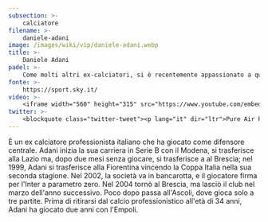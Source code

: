 ```yaml
---
subsection: >-
    calciatore
filename: >-
    daniele-adani
image: /images/wiki/vip/daniele-adani.webp
title: >-
    Daniele Adani
padel: >-
    Come molti altri ex-calciatori, si è recentemente appassionato a questo sport. Gioca infatti insieme ad altrii ex calciatori a Milano, dove vive. Ha recentemente parteciapto al Pure Air Padel Challenge Trophy, sponsorizzato da SkySport e Dyson, per promuovre il padel e sensibilizzare le persone verso un'atten.zione ambientale maggiore.
fonte: >-
    https://sport.sky.it/
video: >-
    <iframe width="560" height="315" src="https://www.youtube.com/embed/IoBfYh3xQrQ" title="YouTube video player" frameborder="0" allow="accelerometer; autoplay; clipboard-write; encrypted-media; gyroscope; picture-in-picture" allowfullscreen></iframe>
twitter: >-
    <blockquote class="twitter-tweet"><p lang="it" dir="ltr">Pure Air Padel Challenge Trophy: È arrivato “Pure Air Padel Challenge Trophy”, il primo esclusivo torneo di “padel indoor” organizzato da Sky Sport e Dyson <a href="https://t.co/Hjbfowk3Wd">https://t.co/Hjbfowk3Wd</a> <a href="https://t.co/FEcjeM1bfq">pic.twitter.com/FEcjeM1bfq</a></p>&mdash; sportlive (@sportli26181512) <a href="https://twitter.com/sportli26181512/status/1311656897053814785?ref_src=twsrc%5Etfw">October 1, 2020</a></blockquote> <script async src="https://platform.twitter.com/widgets.js" charset="utf-8"></script>
---
```

È un ex calciatore professionista italiano che ha giocato come difensore centrale. Adani inizia la sua carriera in Serie B con il Modena, si trasferisce alla Lazio ma, dopo due mesi senza giocare, si trasferisce a al Brescia; nel 1999, Adani si trasferisce alla Fiorentina vincendo la Coppa Italia nella sua seconda stagione. Nel 2002, la società va in bancarotta, e il giocatore firma per l'Inter a parametro zero. Nel 2004 tornò al Brescia, ma lasciò il club nel marzo dell'anno successivo. Poco dopo passa all'Ascoli, dove gioca solo a tre partite. Prima di ritirarsi dal calcio professionistico all'età di 34 anni, Adani ha giocato due anni con l'Empoli.